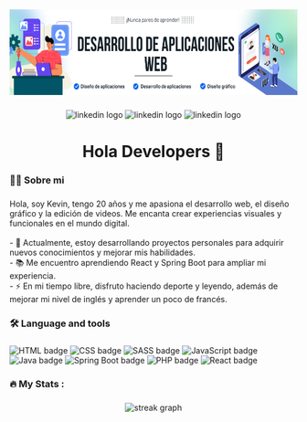 <div align="center">
  <img height="150" src="./img/banner.png"  />
</div>

###

<div align="center">
  <img src="https://img.shields.io/static/v1?message=LinkedIn&logo=linkedin&label=&color=0077B5&logoColor=white&labelColor=&style=for-the-badge" height="25" alt="linkedin logo"  />

  <img src="https://img.shields.io/static/v1?message=Instagram&logo=instagram&label=&color=E4405F&logoColor=white&labelColor=&style=for-the-badge" height="25" alt="linkedin logo"  />


  <img src="https://img.shields.io/static/v1?message=%3Ckevanti%2F%3E&&logo=&label=&color=0077B5&logoColor=white&labelColor=&style=for-the-badge" height="25" alt="linkedin logo"  />
</div>

###

###

<h1 align="center">Hola Developers 👋</h1>

###

<h3 align="left">👩‍💻  Sobre mi</h3>

###

<p align="left">
  Hola, soy Kevin, tengo 20 años y me apasiona el desarrollo web, el diseño gráfico y la edición de videos. Me encanta crear experiencias visuales y funcionales en el mundo digital.<br><br>
  - 🔭 Actualmente, estoy desarrollando proyectos personales para adquirir nuevos conocimientos y mejorar mis habilidades.<br>
  - 📚 Me encuentro aprendiendo React y Spring Boot para ampliar mi experiencia.<br>
  - ⚡ En mi tiempo libre, disfruto haciendo deporte y leyendo, además de mejorar mi nivel de inglés y aprender un poco de francés.
</p>


###

<h3 align="left">🛠 Language and tools</h3>

###

<div align="left">
  <img src="https://img.shields.io/badge/HTML-DD4B25?style=for-the-badge&logo=html5&logoColor=white" alt="HTML badge" height="25" />
  <img src="https://img.shields.io/badge/CSS-254BDD?style=for-the-badge&logo=css3&logoColor=white" alt="CSS badge" height="25" />
  <img src="https://img.shields.io/badge/SASS-C66394?style=for-the-badge&logo=sass&logoColor=white" alt="SASS badge" height="25" />
  <img src="https://img.shields.io/badge/JavaScript-EFD81D?style=for-the-badge&logo=javascript&logoColor=white" alt="JavaScript badge" height="25" />
  <img src="https://img.shields.io/badge/Java-2675B3?style=for-the-badge&logo=java&logoColor=white" alt="Java badge" height="25" />
  <img src="https://img.shields.io/badge/SpringBoot-6DB33F?style=for-the-badge&logo=spring&logoColor=white" alt="Spring Boot badge" height="25" />
  <img src="https://img.shields.io/badge/PHP-777BB4?style=for-the-badge&logo=php&logoColor=white" alt="PHP badge" height="25" />
  <img src="https://img.shields.io/badge/React-1399C4?style=for-the-badge&logo=react&logoColor=white" alt="React badge" height="25" />

</div>

###

<h3 align="left">🔥   My Stats :</h3>

###

<div align="center">
  <img src="https://streak-stats.demolab.com?user=maurodesouza&locale=en&mode=daily&theme=dark&hide_border=false&border_radius=5&order=3" height="220" alt="streak graph"  />
</div>

###